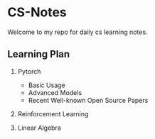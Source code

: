 # CS-Notes
Welcome to my repo for daily cs learning notes.

## Learning Plan

1. Pytorch
    - Basic Usage
    - Advanced Models
    - Recent Well-known Open Source Papers

2. Reinforcement Learning
3. Linear Algebra
